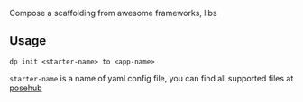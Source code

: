 Compose a scaffolding from awesome frameworks, libs

## Usage

```
dp init <starter-name> to <app-name>
```

`starter-name` is a name of yaml config file, you can find all supported files at [posehub](https://github.com/devpose/posehub/tree/master/ymls)

